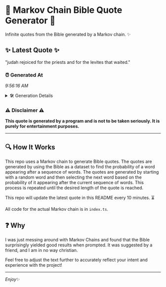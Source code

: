 # 📖 Markov Chain Bible Quote Generator 📖

Infinite quotes from the Bible generated by a Markov chain. ✨

## ✨ Latest Quote ✨
"judah rejoiced for the priests and for the levites that waited."

### ⏰ Generated At
*9:56:16 AM*

<details>
    <summary>🛠️ Generation Details</summary>
    <p>
        <strong>🌱 Seed:</strong> judah<br>
        <strong>🔄 Iterations:</strong> 10<br>
        <strong>📜 Context History:</strong><br>[ judah ]: rejoiced<br>[ judah, rejoiced ]: for<br>[ judah, rejoiced, for ]: the<br>[ judah, rejoiced, for, the ]: priests<br>[ judah, rejoiced, for, the, priests ]: and<br>[ judah, rejoiced, for, the, priests, and ]: for<br>[ rejoiced, for, the, priests, and, for ]: the<br>[ for, the, priests, and, for, the ]: levites<br>[ the, priests, and, for, the, levites ]: that<br>[ priests, and, for, the, levites, that ]: waited.<br>
    </p>
</details>

### ⚠️ Disclaimer ⚠️
**This quote is generated by a program and is not to be taken seriously. It is purely for entertainment purposes.**

---

## 🔍 How It Works

This repo uses a Markov chain to generate Bible quotes. The quotes are generated by using the Bible as a dataset to find the probability of a word appearing after a sequence of words. The quotes are generated by starting with a random word and then selecting the next word based on the probability of it appearing after the current sequence of words. This process is repeated until the desired length of the quote is reached.

This repo will update the latest quote in this README every 10 minutes. ⏳

All code for the actual Markov chain is in `index.ts`.

## ❓ Why

I was just messing around with Markov Chains and found that the Bible surprisingly yielded good results when prompted. 
It was suggested by a friend, and I am in no way christian.

Feel free to adjust the text further to accurately reflect your intent and experience with the project!

---

*Enjoy*✨
